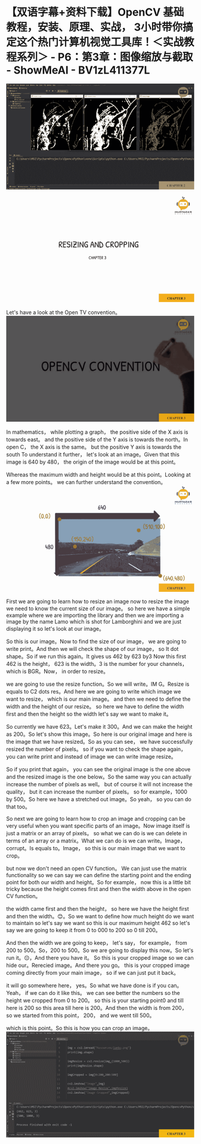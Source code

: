 # 【双语字幕+资料下载】OpenCV 基础教程，安装、原理、实战， 3小时带你搞定这个热门计算机视觉工具库！＜实战教程系列＞ - P6：第3章：图像缩放与截取 - ShowMeAI - BV1zL411377L

![](img/c02cc4a0b399f0cf618147483dcfffbe_0.png)

![](img/c02cc4a0b399f0cf618147483dcfffbe_1.png)

Let's have a look at the Open TV convention。![](img/c02cc4a0b399f0cf618147483dcfffbe_3.png)

In mathematics， while plotting a graph， the positive side of the X axis is towards east。 and the positive side of the Y axis is towards the north。In open C， the X axis is the same。 but the positive Y axis is towards the south To understand it further， let's look at an image。Given that this image is 640 by 480， the origin of the image would be at this point。

Whereas the maximum width and height would be at this point。Looking at a few more points。 we can further understand the convention。![](img/c02cc4a0b399f0cf618147483dcfffbe_5.png)

First we are going to learn how to resize an image now to resize the image we need to know the current size of our image。 so here we have a simple example where we are importing the library and then we are importing a image by the name Lamo which is shot for Lamborghini and we are just displaying it so let's look at our image。

So this is our image。Now to find the size of our image， we are going to write print。And then we will check the shape of our image， so It dot shape。So if we run this again。It gives us 462 by 623 by3 Now this first 462 is the height， 623 is the width。3 is the number for your channels， which is BGR。Now， in order to resize。

 we are going to use the resize function。So we will write。IM G。Resize is equals to C2 dots res。And here we are going to write which image we want to resize， which is our main image。 and then we need to define the width and the height of our resize。 so here we have to define the width first and then the height so the width let's say we want to make it。

So currently we have 623。Let's make it 300。And we can make the height as 200。So let's show this image。So here is our original image and here is the image that we have resized。So as you can see， we have successfully resized the number of pixels。 so if you want to check the shape again， you can write print and instead of image we can write image resize。

So if you print that again， you can see the original image is the one above and the resized image is the one below。So the same way you can actually increase the number of pixels as well。 but of course it will not increase the quality， but it can increase the number of pixels。 so for example，1000 by 500。So here we have a stretched out image。So yeah， so you can do that too。

So next we are going to learn how to crop an image and cropping can be very useful when you want specific parts of an image。Now image itself is just a matrix or an array of pixels。 so what we can do is we can delete in terms of an array or a matrix。What we can do is we can write。Image， corrupt。Is equals to。Image， so this is our main image that we want to crop。

 but now we don't need an open CV function。 We can just use the matrix functionality so we can say we can define the starting point and the ending point for both our width and height。So for example， now this is a little bit tricky because the height comes first and then the width above in the open CV function。

 the width came first and then the height， so here we have the height first and then the width。😊。So we want to define how much height do we want to maintain so let's say we want so this is our maximum height 462 so let's say we are going to keep it from 0 to 000 to 200 so 0 till 200。

And then the width we are going to keep， let's say， for example， from 200 to 500。So，200 to 500。So we are going to display this now。So let's run it。😔，And there you have it。 So this is your cropped image so we can hide our。Rerecied image。And there you go。 this is your cropped image coming directly from your main image， so if we can just put it back。

 it will go somewhere here， yes。So what we have done is if you can。Yeah， if we can do it like this。 we can see better the numbers so the height we cropped from 0 to 200。 so this is your starting point0 and till here is 200 so this area till here is 200。And then the width is from 200， so we started from this point， 200， and we went till 500。

 which is this point。So this is how you can crop an image。![](img/c02cc4a0b399f0cf618147483dcfffbe_7.png)